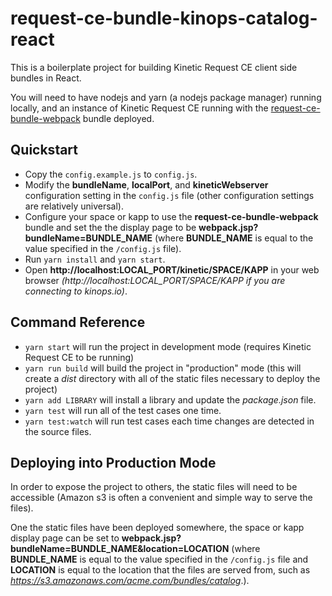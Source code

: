 # request-ce-bundle-kinops-catalog-react

This is a boilerplate project for building Kinetic Request CE client side
bundles in React.

You will need to have nodejs and yarn (a nodejs package manager) running
locally, and an instance of Kinetic Request CE running with the
[request-ce-bundle-webpack](https://github.com/KineticCommunity/request-ce-bundle-webpack)
bundle deployed.

## Quickstart
* Copy the `config.example.js` to `config.js`.
* Modify the **bundleName**, **localPort**, and **kineticWebserver**
  configuration setting in the `config.js` file (other configuration settings
  are relatively universal).
* Configure your space or kapp to use the **request-ce-bundle-webpack** bundle
  and set the the display page to be **webpack.jsp?bundleName=BUNDLE_NAME**
  (where **BUNDLE_NAME** is equal to the value specified in the `/config.js`
  file).
* Run `yarn install` and `yarn start`.
* Open **http://localhost:LOCAL_PORT/kinetic/SPACE/KAPP** in your web browser
  *(http://localhost:LOCAL_PORT/SPACE/KAPP if you are connecting to kinops.io)*.

## Command Reference
* `yarn start` will run the project in development mode (requires Kinetic
  Request CE to be running)
* `yarn run build` will build the project in "production" mode (this will create
  a *dist* directory with all of the static files necessary to deploy the
  project)
* `yarn add LIBRARY` will install a library and update the *package.json* file.
* `yarn test` will run all of the test cases one time.
* `yarn test:watch` will run test cases each time changes are detected in the source files.

## Deploying into Production Mode
In order to expose the project to others, the static files will need to be
accessible (Amazon s3 is often a convenient and simple way to serve the files).

One the static files have been deployed somewhere, the space or kapp display
page can be set to **webpack.jsp?bundleName=BUNDLE_NAME&location=LOCATION**
(where **BUNDLE_NAME** is equal to the value specified in the `/config.js` file
and **LOCATION** is equal to the location that the files are served from, such
as *https://s3.amazonaws.com/acme.com/bundles/catalog*.).
